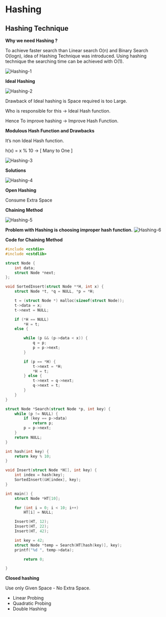 # Hashing

## Hashing Technique

**Why we need Hashing ?**

To achieve faster search than Linear search O(n) and Binary Search O(logn), idea of Hashing Technique was introduced. Using hashing technique the searching time can be achieved with O(1).

![Hashing-1](/resources/Hashing/jpg/Hashing-1.jpeg)

**Ideal Hashing** 

![Hashing-2](/resources/Hashing/jpg/Hashing-2.jpeg)

Drawback of Ideal hashing is Space required is too Large.

Who is responsible for this → Ideal Hash function. 

Hence To improve hashing → Improve Hash Function.

**Modulous Hash Function and Drawbacks**

It’s non Ideal Hash function.

h(x) = x % 10 → [ Many to One ]

![Hashing-3](/resources/Hashing/jpg/Hashing-3.jpeg)

**Solutions**

![Hashing-4](/resources/Hashing/jpg/Hashing-4.jpeg)

**Open Hashing** 

Consume Extra Space

**Chaining Method**

![Hashing-5](/resources/Hashing/jpg/Hashing-5.jpeg)

**Problem with Hashing is choosing improper hash function.**
![Hashing-6](/resources/Hashing/jpg/Hashing-6.jpeg)

**Code for Chaining Method**

```c
#include <cstdio>
#include <cstdlib>

struct Node {
    int data;
    struct Node *next;
};

void SortedInsert(struct Node **H, int x) {
    struct Node *t, *q = NULL, *p = *H;

    t = (struct Node *) malloc(sizeof(struct Node));
    t->data = x;
    t->next = NULL;

    if (*H == NULL)
        *H = t;
    else {

        while (p && (p->data < x)) {
            q = p;
            p = p->next;
        }

        if (p == *H) {
            t->next = *H;
            *H = t;
        } else {
            t->next = q->next;
            q->next = t;
        }
    }
}

struct Node *Search(struct Node *p, int key) {
    while (p != NULL) {
        if (key == p->data)
            return p;
        p = p->next;
    }
    return NULL;
}

int hash(int key) {
    return key % 10;
}

void Insert(struct Node *H[], int key) {
    int index = hash(key);
    SortedInsert(&H[index], key);
}

int main() {
    struct Node *HT[10];

    for (int i = 0; i < 10; i++)
        HT[i] = NULL;

    Insert(HT, 12);
    Insert(HT, 22);
    Insert(HT, 42);

    int key = 42;
    struct Node *temp = Search(HT[hash(key)], key);
    printf("%d ", temp->data);

		return 0;

}
```

**Closed hashing**

Use only Given Space - No Extra Space.

- Linear Probing
- Quadratic Probing
- Double Hashing